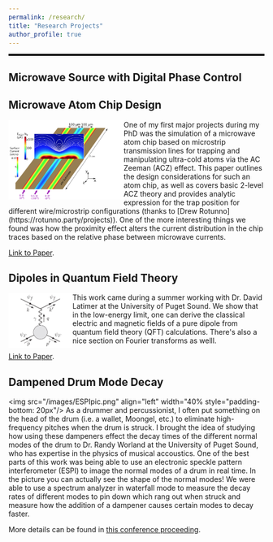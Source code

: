 ```yaml
---
permalink: /research/
title: "Research Projects"
author_profile: true
---
```


<hr style="height: 4px; border: none; background-color: black;">

## Microwave Source with Digital Phase Control

## Microwave Atom Chip Design

<img src="/images/microwaveAtomChipDesignPaper.png" align="left" width="45%"/>
One of my first major projects during my PhD was the simulation of a microwave atom chip based on microstrip transmission lines for trapping and manipulating ultra-cold atoms via the AC Zeeman (ACZ) effect. This paper outlines the design considerations for such an atom chip, as well as covers basic 2-level ACZ theory and provides analytic expression for the trap position for different wire/microstrip configurations (thanks to [Drew Rotunno](https://rotunno.party/projects)). One of the more interesting things we found was how the proximity effect alters the current distribution in the chip traces based on the relative phase between microwave currents.

<a href="/files/Microwave Atom Chip Design.pdf" target="_blank">Link to Paper</a>.

## Dipoles in Quantum Field Theory
<img src="/images/dipolesInQFTPaper.png" align="left" width="25%"/>
This work came during a summer working with Dr. David Latimer at the University of Puget Sound. We show that in the low-energy limit, one can derive the classical electric and magnetic fields of a pure dipole from quantum field theory (QFT) calculations. There's also a nice section on Fourier transforms as welll.

<a href="/files/Dipoles in QFT.pdf" target="_blank">Link to Paper</a>.

## Dampened Drum Mode Decay
<img src="/images/ESPIpic.png" align="left" width="40% style="padding-bottom: 20px"/>
As a drummer and percussionist, I often put something on the head of the drum (i.e. a wallet, Moongel, etc.) to eliminate high-frequency pitches when the drum is struck. I brought the idea of studying how using these dampeners effect the decay times of the different normal modes of the drum to Dr. Randy Worland at the University of Puget Sound, who has expertise in the physics of musical accoustics. One of the best parts of this work was being able to use an electronic speckle pattern interferometer (ESPI) to image the normal modes of a drum in real time. In the picture you can actually see the shape of the normal modes! We were able to use a spectrum analyzer in waterfall mode to measure the decay rates of different modes to pin down which rang out when struck and measure how the addition of a dampener causes certain modes to decay faster.

More details can be found in <a href="/files/drumheadDecayWorlandProceeding.pdf" target="_blank">this conference proceeding</a>. 